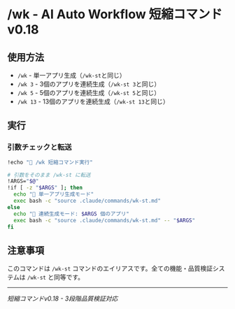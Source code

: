# /wk - AI Auto Workflow 短縮コマンド v0.18

## 使用方法
- `/wk` - 単一アプリ生成（`/wk-st`と同じ）
- `/wk 3` - 3個のアプリを連続生成（`/wk-st 3`と同じ）
- `/wk 5` - 5個のアプリを連続生成（`/wk-st 5`と同じ）
- `/wk 13` - 13個のアプリを連続生成（`/wk-st 13`と同じ）

## 実行

### 引数チェックと転送
```bash
!echo "🚀 /wk 短縮コマンド実行"

# 引数をそのまま /wk-st に転送
!ARGS="$@"
!if [ -z "$ARGS" ]; then
  echo "📱 単一アプリ生成モード"
  exec bash -c "source .claude/commands/wk-st.md"
else
  echo "🔄 連続生成モード: $ARGS 個のアプリ"
  exec bash -c "source .claude/commands/wk-st.md" -- "$ARGS"
fi
```

## 注意事項
このコマンドは `/wk-st` コマンドのエイリアスです。全ての機能・品質検証システムは `/wk-st` と同等です。

---
*短縮コマンドv0.18 - 3段階品質検証対応*